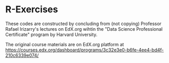 # R-Exercises
These codes are constructed by concluding from (not copying)
Professor Rafael Irizarry's lectures on EdX.org wihtin the
"Data Science Professional Certificate" program by Harvard University.

The original course materials are on EdX.org platform at
https://courses.edx.org/dashboard/programs/3c32e3e0-b6fe-4ee4-bd4f-210c6339e074/
